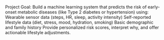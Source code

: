 Project Goal:
Build a machine learning system that predicts the risk of early-onset metabolic diseases (like Type 2 diabetes or hypertension) using:
Wearable sensor data (steps, HR, sleep, activity intensity)
Self-reported lifestyle data (diet, stress, mood, hydration, smoking)
Basic demographic and family history
Provide personalized risk scores, interpret why, and offer actionable lifestyle adjustments.
